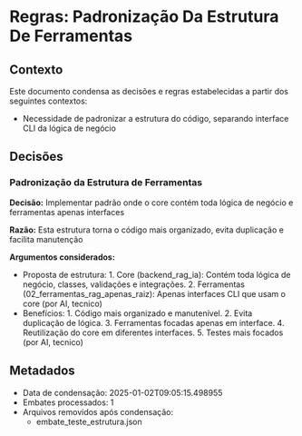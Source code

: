 # Regras: Padronização Da Estrutura De Ferramentas

## Contexto

Este documento condensa as decisões e regras estabelecidas a partir dos seguintes contextos:

- Necessidade de padronizar a estrutura do código, separando interface CLI da lógica de negócio

## Decisões

### Padronização da Estrutura de Ferramentas

**Decisão:** Implementar padrão onde o core contém toda lógica de negócio e ferramentas apenas interfaces

**Razão:** Esta estrutura torna o código mais organizado, evita duplicação e facilita manutenção

**Argumentos considerados:**

- Proposta de estrutura: 1. Core (backend_rag_ia): Contém toda lógica de negócio, classes, validações e integrações. 2. Ferramentas (02_ferramentas_rag_apenas_raiz): Apenas interfaces CLI que usam o core (por AI, tecnico)
- Benefícios: 1. Código mais organizado e manutenível. 2. Evita duplicação de lógica. 3. Ferramentas focadas apenas em interface. 4. Reutilização do core em diferentes interfaces. 5. Testes mais focados (por AI, tecnico)


## Metadados

- Data de condensação: 2025-01-02T09:05:15.498955
- Embates processados: 1
- Arquivos removidos após condensação:
  - embate_teste_estrutura.json
